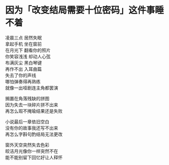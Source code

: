# 因为「改变结局需要十位密码」这件事睡不着

凌晨三点 居然失眠  
拿起手机 坐在窗前  
在月光下 翻看你的照片  
你笑容浅浅 却动人心弦  
布满灰尘 黑白琴键  
再作不出 入耳曲篇  
失去了你的声线  
哪怕弹奏得再熟练  
就像一出哑剧连主角都罢演  

搁置在角落残缺的拼图  
因为失去一块碎片拼不出来  
再怎么瑕不掩瑜结果还是失败  

小说最后一章依旧空白  
没有你的故事我还写不出来  
再怎么字斟句酌结局无法更改  

窗外天空突然失去色彩  
皎洁月光像你一样突然不在  
能不能别留下回忆好让人释怀

<comment-comment/>
